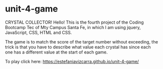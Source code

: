 # unit-4-game




CRYSTAL COLLECTOR!
Hello! This is the fourth project of the Coding Bootcamp Tec of Mty Campus Santa Fe, in which I am using jquery, JavaScript, CSS, HTML and CSS.

The game is to match the score of the target number without exceeding, the trick is that you have to describe what value each crystal has since each one has a different value at the start of each game.




To play click here: https://estefaniavizcarra.github.io/unit-4-game/ 


